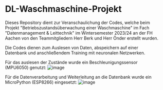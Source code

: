 # DL-Waschmaschine-Projekt


Dieses Repository dient zur Veranschaulichung der Codes, welche beim Projekt "Betriebszustandsüberwachung einer Waschmaschine" im Fach "Datenmanagement & Leittechnik" im Wintersemester 2023/24 an der FH Aachen von den Teammitgliedern Herr Berk und Herr Önder erstellt wurden.

Die Codes dienen zum Auslesen von Daten, abspeichern auf einer Datenbank und anschließendem Training mit neuronalen Netzwerken.

Für das auslesen der Zustände wurde ein Beschleunigungssensor (MPU6050) genutzt: 
![image](https://github.com/fb5698/DL-Waschmaschine-Projekt/assets/161745198/1e01752c-8529-4641-8543-4a1634f83920)
 

Für die Datenverarbeitung und Weiterleitung an die Datenbank wurde ein MicroPython (ESP8266) eingesetzt: 
![image](https://github.com/fb5698/DL-Waschmaschine-Projekt/assets/161745198/91c61c9c-6bab-4aaa-97c1-4c8088cc92a0)
